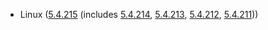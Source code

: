 - Linux ([5.4.215](https://lwn.net/Articles/909677) (includes [5.4.214](https://lwn.net/Articles/908784), [5.4.213](https://lwn.net/Articles/908142), [5.4.212](https://lwn.net/Articles/907206), [5.4.211](https://lwn.net/Articles/906063)))
